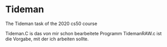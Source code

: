 # Tideman
The Tideman task of the 2020 cs50 course

Tideman.C is das von mir schon bearbeitete Programm
TidemanRAW.c ist die Vorgabe, mit der ich arbeiten sollte.
